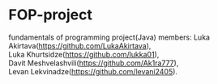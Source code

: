 # FOP-project
fundamentals of programming project(Java)
members:
Luka Akirtava(https://github.com/LukaAkirtava),  
Luka Khurtsidze(https://github.com/lukka01),  
Davit Meshvelashvili(https://github.com/Ak1ra777),   
Levan Lekvinadze(https://github.com/levani2405).
